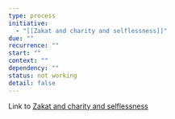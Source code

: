 ```yaml
---
type: process
initiative:
  - "[[Zakat and charity and selflessness]]"
due: ""
recurrence: ""
start: ""
context: ""
dependency: ""
status: not working
detail: false
---
```


Link to [Zakat and charity and selflessness](Initiatives/worship/Zakat%20and%20charity%20and%20selflessness.md)
